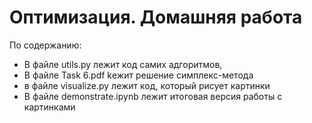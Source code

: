 # Оптимизация. Домашняя работа
По содержанию:
- В файле utils.py лежит код самих адгоритмов,
- В файле Task 6.pdf kежит решение симплекс-метода
- в файле visualize.py лежит код, который рисует картинки
- В файле demonstrate.ipynb лежит итоговая версия работы с картинками
